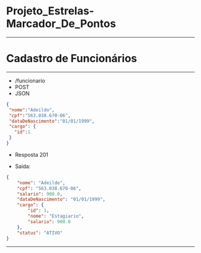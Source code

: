 # Projeto_Estrelas-Marcador_De_Pontos
<hr/>

# Cadastro de Funcionários
<hr/>

- /funcionario
- POST
- JSON

 ```json
{
  "nome":"Adeildo",
  "cpf":"563.038.670-06",
  "dataDeNascimento":"01/01/1999",
  "cargo": {
    "id":1
  }
}
```

- Resposta 201

- Saida:

```json 
{
    "nome": "Adeildo",
    "cpf": "563.038.670-06",
    "salario": 900.0,
    "dataDeNascimento": "01/01/1999",
    "cargo": {
        "id": 1,
        "nome": "Estagiario",
        "salario": 900.0
    },
    "status": "ATIVO"
}
``` 


<hr/>


